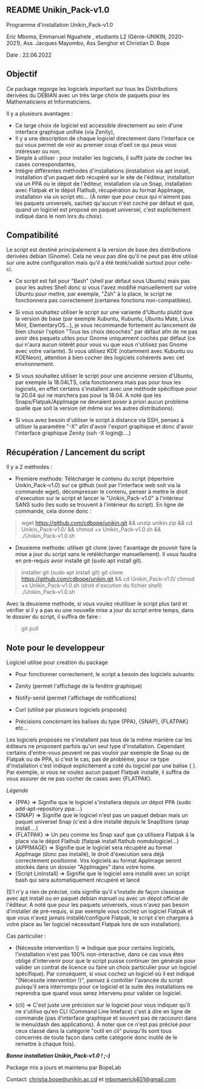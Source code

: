 ## README Unikin_Pack-v1.0
Programme d'installation Unikin_Pack-v1.0

Eric Mboma, Emmanuel Nguahele , etudiants L2 (Génie-UNIKIN, 2020-2021), Ass. Jacques Mayombo, Ass Senghor et Christian D. Bope

Date : 22.06.2022

## Objectif ##

Ce package regorge les logiciels important sur tous les Distributions derivées du DEBIAN avec un très large choix de paquets pour les Mathematiciens  et Informaticiens.

Il y a plusieurs avantages :

- Ce large choix de logiciel est accessible directement au sein d'une interface graphique unifiée (via Zenity),
- Il y a une description de chaque logiciel directement dans l'interface ce qui vous permet de voir au premier coup d'oeil ce qui peux vous intéresser ou non,
- Simple à utiliser : pour installer les logiciels, il suffit juste de cocher les cases correspondantes,
- Intègre différentes méthodes d'installations (installation via apt install, installation d'un paquet deb récupéré sur le site de l'éditeur, installation via un PPA ou le dépot de l'éditeur, installation via un Snap, installation avec Flatpak et le dépot Flathub, récupération au format AppImage, installation via un script etc...
(À noter que pour ceux qui n'aiment pas les paquets universels, sachez qu'aucun n'est coché par défaut et que, quand un logiciel est proposé en paquet universel, c'est explicitement indiqué dans le nom lors du choix).


## Compatibilité ##

Le script est destiné principalement à la version de base des distributions derivées debian (Gnome).
Cela ne veux pas dire qu'il ne peut pas être utilisé sur une autre configuration mais qu'il a été testé/validé surtout pour celle-ci.

- Ce script est fait pour "Bash" (shell par défaut sous Ubuntu) mais pas pour les autres Shell donc si vous l'avez modifié manuellement sur votre Ubuntu pour mettre, par exemple, "Zsh" à la place, le script ne fonctionnera pas correctement (certaines fonctions non-compatibles).

- Si vous souhaitez utiliser le script sur une variante d'Ubuntu plutôt que la version de base (par exemple Xubuntu, Kubuntu, Ubuntu Mate, Linux Mint, ElementaryOS...), je vous recommande fortement au lancement de bien choisir l'option "Tous les choix décochés" par défaut afin de ne pas avoir des paquets utiles pour Gnome uniquement cochés par défaut (ce qui n'aura aucun intérêt pour vous vu que vous n'utilisez pas Gnome avec votre variante). Si vous utilisez KDE (notamment avec Kubuntu ou KDENeon), attention à bien cocher des logiciels cohérents avec cet environnement.

- Si vous souhaitez utiliser le script pour une ancienne version d'Ubuntu, par exemple la 18.04LTS, cela fonctionnera mais pas pour tous les logiciels, en effet certains s'installent avec une méthode spécifique pour la 20.04 qui ne marchera pas pour la 18.04. A noté que les Snaps/Flatpak/AppImage ne devraient poser à priori aucun problème quelle que soit la version (et même sur les autres distributions).

- Si vous avez besoin d'utiliser le script à distance via SSH, pensez à utiliser la paramètre "-X" afin d'avoir l'export graphique et donc d'avoir l'interface graphique Zenity (ssh -X login@....)

## Récupération / Lancement du script

Il y a 2 méthodes :

- Premiere methode: Télécharger le contenu du script (répertoire Unikin_Pack-v1.0) sur ce github (soit par l'interface web soit via la commande wget), décompresser le contenu, penser à mettre le droit d'execution sur le script et lancer le "Unikin_Pack-v1.0" à l'intérieur SANS sudo (les sudo se trouvent à l'intérieur du script). En ligne de commande, cela donne donc :

> wget https://github.com/cdbope/unikin.git &&
> unzip unikin.zip && 
> cd Unikin_Pack-v1.0/ && chmod +x Unikin_Pack-v1.0.sh &&
> ./Unikin_Pack-v1.0.sh

- Deuxieme methode: utiliser git clone (avec l'avantage de pouvoir faire la mise a jour du script sans le retélécharger manuellement). Il vous faudra en pré-requis avoir installé git (sudo apt install git).

> installer git (sudo apt install git) 
> git clone https://github.com/cdbope/unikin.git && cd Unikin_Pack-v1.0/ 
> chmod +x Unikin_Pack-v1.0.sh (droit d'excution du fichier shell)
> ./Unikin_Pack-v1.0.sh

Avec la deuxieme methode, si vous voulez réutiliser le script plus tard et vérifier si il y a pas eu une nouvelle mise a jour du script entre temps, dans le dossier du script, il suffira de faire :
> git pull


## Note pour le developpeur

Logiciel utilise pour creation du package 

- Pour fonctionner correctement, le script a besoin des logiciels suivants: 

- Zenity (permet l'affichage de la fenêtre graphique)
- Notify-send (permet l'affichage de notifications)
- Curl (utilisé par plusieurs logiciels proposés)

- Précisions concernant les balises du type {PPA}, {SNAP}, {FLATPAK} etc...

Les logiciels proposés ne s'installent pas tous de la même manière car les éditeurs ne proposent parfois qu'un seul type d'installation. Cependant certains d'entre-vous peuvent ne pas vouloir par exemple de Snap ou de Flatpak ou de PPA, si c'est le cas, pas de problème, pour ce type d'installation c'est indiqué explicitement a coté du logiciel par une balise { }. Par exemple, si vous ne voulez aucun paquet Flatpak installé, il suffira de vous assurer de ne pas cocher de cases avec {FLATPAK}.

_Légende_
- {PPA} => Signifie que le logiciel s'installera depuis un dépot PPA (sudo add-apt-repository ppa:...)
- {SNAP} => Signifie que le logiciel n'est pas un paquet debian mais un paquet universel Snap (c'est à dire installé depuis le SnapStore (snap install....)
- {FLATPAK} => Un peu comme les Snap sauf que ça utilisera Flatpak à la place via le dépot Flathub (flatpak install flathub nomdulogiciel...)
- {APPIMAGE} => Signifie que le logiciel sera récupéré au format AppImage (donc pas installé), le droit d'execution sera déjà correctement positionné. Vos logiciels au format AppImage seront stockés dans un dossier "AppImages" dans votre home.
- {Script LinInstall} => Signifie que le logiciel sera installé avec un script bash qui sera automatiquement récupéré et lancé

(S'l n'y a rien de précisé, cela signifie qu'il s'installe de façon classique avec apt install ou en paquet debian manuel ou avec un dépot officiel de l'éditeur. A noté que pour les paquets universels, vous n'avez pas besoin d'installer de pré-requis, si par exemple vous cochez un logiciel Flatpak et que vous n'avez jamais installé/configuré Flatpak, le script s'en chargera à votre place au 1er logiciel nécessitant Flatpak lors de son installation).

Cas particulier :

- {Nécessite intervention !} => Indique que pour certains logiciels, l'installation n'est pas 100% non-interactive, dans ce cas vous êtes obligé d'intervenir pour que le script puisse continuer (en générale pour valider un contrat de licence ou faire un choix particulier pour un logiciel spécifique).
Par conséquent, si vous cochez un logiciel où il est indiqué "{Nécessite intervention !}", pensez à contrôler l'avancée du script puisqu'il sera interrompu pour ce logiciel et la suite des installations ne reprendra que quand vous serez intervenu pour valider ce logiciel.

- (cli) => C'est juste une précision sur le logiciel pour vous indiquer qu'il ne s'utilise qu'en CLI (Command Line Inteface) c'est à dire en ligne de commande (pas d'interface graphique et souvent pas de raccourci dans le menu/dash des applications). À noter que ce n'est pas précisé pour ceux classé dans la catégorie "outil en cli" puisqu'ils sont tous concernés de toute façon dans cette catégorie donc inutile de le remettre à chaque fois).

***Bonne installation Unikin_Pack-v1.0 ! ;-)***

Package mis a jours et maintenu par BopeLab

Contact: christia.bope@unikin.ac.cd et mbomaerick401@gmail.com
